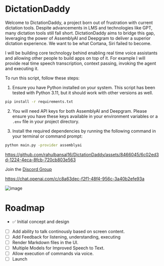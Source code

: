 # DictationDaddy 

Welcome to DictationDaddy, a project born out of frustration with current dictation tools. Despite advancements in LMS and technologies like GPT, many dictation tools still fall short. DictationDaddy aims to bridge this gap, leveraging the power of AssemblyAI and Deepgram to deliver a superior dictation experience. We want to be what Cortana, Siri failed to become.

I will be building core technology behind enabling real time voice assistants and allowing other people to build apps on top of it. For example I will provide real time speech transcription, context passing, invoking the agent and executing it.

To run this script, follow these steps:

1. Ensure you have Python installed on your system. This script has been tested with Python 3.11, but it should work with other versions as well.
```sh
pip install -r requirements.txt
```

2. You will need API keys for both AssemblyAI and Deepgram. Please ensure you have these keys available in your environment variables or a `.env` file in your project directory.

3. Install the required dependencies by running the following command in your terminal or command prompt:
```sh
python main.py -provider assemblyai
```


https://github.com/rahulbansal16/DictationDaddy/assets/8466045/6c02ed3d-1224-4eca-8fcb-720cb803e563


Join the [Discord Group](https://discord.gg/WAcBZHvunz)

https://chat.openai.com/c/c8a63dec-f2f1-48f4-956c-3a40b2efe93a



![image](https://github.com/rahulbansal16/DictationDaddy/assets/8466045/89264f5e-18ad-4527-b804-1160c452b902)

# Roadmap

- ✅ Initial concept and design
- [ ] Add ability to talk continously based on screen content.
- [ ] Add Feedback for listening, understanding, executing
- [ ] Render Markdown files in the UI. 
- [ ] Multiple Models for Improved Speech to Text.
- [ ] Allow execution of commands via voice.
- [ ] Launch
